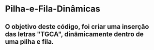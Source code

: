 # Pilha-e-Fila-Dinâmicas
## O objetivo deste código, foi criar uma inserção das letras "TGCA", dinâmicamente dentro de uma pilha e fila.
